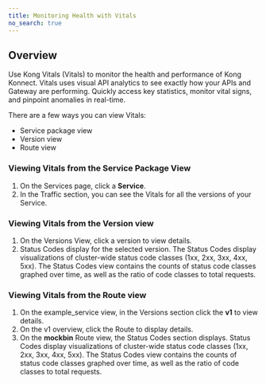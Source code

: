 ```yaml
---
title: Monitoring Health with Vitals
no_search: true
---
```


## Overview
Use Kong Vitals (Vitals) to monitor the health and performance of Kong Konnect. Vitals uses visual API analytics to see exactly how your APIs and Gateway are performing. Quickly access key statistics, monitor vital signs, and pinpoint anomalies in real-time.

There are a few ways you can view Vitals:
* Service package view
* Version view
* Route view

### Viewing Vitals from the Service Package View

1. On the Services page, click a **Service**. 
2. In the Traffic section, you can see the Vitals for all the versions of your Service. 

### Viewing Vitals from the Version view

1. On the Versions View, click a version to view details. 
2. Status Codes display for the selected version. The Status Codes display visualizations of cluster-wide status code classes (1xx, 2xx, 3xx, 4xx, 5xx). The Status Codes view contains the counts of status code classes graphed over time, as well as the ratio of code classes to total requests. 

### Viewing Vitals from the Route view

1. On the example_service view, in the Versions section click the **v1** to view details.
2. On the v1 overview, click the Route to display details. 
3. On the **mockbin** Route view, the Status Codes section displays. Status Codes display visualizations of cluster-wide status code classes (1xx, 2xx, 3xx, 4xx, 5xx). The Status Codes view contains the counts of status code classes graphed over time, as well as the ratio of code classes to total requests. 

